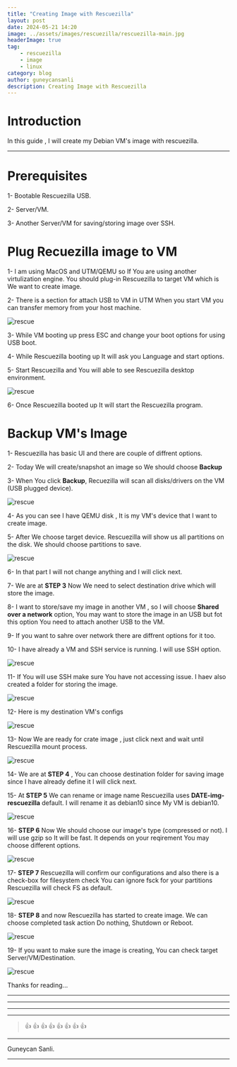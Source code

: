 ```yaml
---
title: "Creating Image with Rescuezilla"
layout: post
date: 2024-05-21 14:20
image: ../assets/images/rescuezilla/rescuezilla-main.jpg
headerImage: true
tag:
    - rescuezilla
    - image
    - linux
category: blog
author: guneycansanli
description: Creating Image with Rescuezilla
---
```


# Introduction

In this guide , I will create my Debian VM's image with rescuezilla.

---

# Prerequisites

1- Bootable Rescuezilla USB.

2- Server/VM.

3- Another Server/VM for saving/storing image over SSH.

# Plug Recuezilla image to VM

1- I am using MacOS and UTM/QEMU so If You are using another virtulization engine. You should plug-in Rescuezilla to target VM which is We want to create image.

2- There is a section for attach USB to VM in UTM When you start VM you can transfer memory from your host machine.

![rescue][1]

3- While VM booting up press ESC and change your boot options for using USB boot.

4- While Rescuezilla booting up It will ask you Language and start options.

5- Start Rescuezilla and You will able to see Rescuezilla desktop environment.

![rescue][2]

6- Once Rescuezilla booted up It will start the Rescuezilla program.

# Backup VM's Image

1- Rescuezilla has basic UI and there are couple of diffrent options.

2- Today We will create/snapshot an image so We should choose **Backup**

3- When You click **Backup**, Recuezilla will scan all disks/drivers on the VM (USB plugged device).

![rescue][3]

4- As you can see I have QEMU disk , It is my VM's device that I want to create image.

5- After We choose target device. Rescuezilla will show us all partitions on the disk. We should choose partitions to save.

![rescue][4]

6- In that part I will not change anything and I will click next.

7- We are at **STEP 3** Now We need to select destination drive which will store the image.

8- I want to store/save my image in another VM , so I will choose **Shared over a network** option, You may want to store the image in an USB but fot this option You need to attach another USB to the VM.

9- If you want to sahre over network there are diffrent options for it too.

10- I have already a VM and SSH service is running. I will use SSH option.

![rescue][5]

11- If You will use SSH make sure You have not accessing issue. I haev also created a folder for storing the image.

![rescue][6]

12- Here is my destination VM's configs

![rescue][7]

13- Now We are ready for crate image , just click next and wait until Rescuezilla mount process.

![rescue][8]

14- We are at **STEP 4** , You can choose destination folder for saving image since I have already define it I will click next.

15- At **STEP 5** We can rename or image name Rescuezilla uses **DATE-img-rescuezilla** default. I will rename it as debian10 since My VM is debian10.

![rescue][9]

16- **STEP 6** Now We should choose our image's type (compressed or not). I will use gzip so It will be fast. It depends on your reqirement You may choose different options.

![rescue][10]

17- **STEP 7** Rescuezilla will confirm our configurations and also there is a check-box for filesystem check You can ignore fsck for your partitions Rescuezilla will check FS as default.

![rescue][11]

18- **STEP 8** and now Rescuezilla has started to create image. We can choose completed task action Do nothing, Shutdown or Reboot.

![rescue][12]

19- If you want to make sure the image is creating, You can check target Server/VM/Destination.

![rescue][13]

Thanks for reading...

---

---

---

---

> :+1: :+1: :+1: :+1: :+1: :+1: :+1: :+1:

---

Guneycan Sanli.

---

[1]: ../assets/images/rescuezilla/rescuezilla1.jpg
[2]: ../assets/images/rescuezilla/rescuezilla2.jpg
[3]: ../assets/images/rescuezilla/rescuezilla3.jpg
[4]: ../assets/images/rescuezilla/rescuezilla4.jpg
[5]: ../assets/images/rescuezilla/rescuezilla5.jpg
[6]: ../assets/images/rescuezilla/rescuezilla6.jpg
[7]: ../assets/images/rescuezilla/rescuezilla7.jpg
[8]: ../assets/images/rescuezilla/rescuezilla8.jpg
[9]: ../assets/images/rescuezilla/rescuezilla9.jpg
[10]: ../assets/images/rescuezilla/rescuezilla10.jpg
[11]: ../assets/images/rescuezilla/rescuezilla11.jpg
[12]: ../assets/images/rescuezilla/rescuezilla12.jpg
[13]: ../assets/images/rescuezilla/rescuezilla13.jpg
